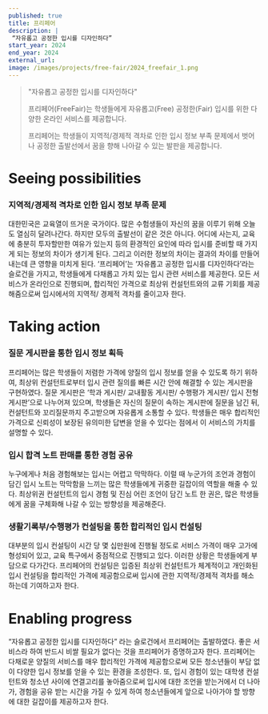```yaml
---
published: true
title: 프리페어
description: |
 “자유롭고 공정한 입시를 디자인하다”
start_year: 2024
end_year: 2024
external_url:
image: /images/projects/free-fair/2024_freefair_1.png
---
```


>"자유롭고 공정한 입시를 디자인하다" 
>
>프리페어(FreeFair)는 학생들에게 자유롭고(Free) 공정한(Fair) 입시를 위한 다양한 온라인 서비스를 제공합니다. 
>
>프리페어는 학생들이 지역적/경제적 격차로 인한 입시 정보 부족 문제에서 벗어나 공정한 출발선에서 꿈을 향해 나아갈 수 있는 발판을 제공합니다. 


# Seeing possibilities

### 지역적/경제적 격차로 인한 입시 정보 부족 문제 

대한민국은 교육열이 뜨거운 국가이다. 많은 수험생들이 자신의 꿈을 이루기 위해 오늘도 열심히 달려나간다. 하지만 모두의 출발선이 같은 것은 아니다. 어디에 사는지, 교육에 충분히 투자할만한 여유가 있는지 등의 환경적인 요인에 따라 입시를 준비할 때 가지게 되는 정보의 차이가 생기게 된다. 그리고 이러한 정보의 차이는 결과의 차이를 만들어내는데 큰 영향을 미치게 된다. ‘프리페어’는 ‘자유롭고 공정한 입시를 디자인하다’라는 슬로건을 가지고, 학생들에게 다채롭고 가치 있는 입시 관련 서비스를 제공한다. 모든 서비스가 온라인으로 진행되며, 합리적인 가격으로 최상위 컨설턴트와의 교류 기회를 제공해줌으로써 입시에서의 지역적/ 경제적 격차를 줄이고자 한다. 

# Taking action

### 질문 게시판을 통한 입시 정보 획득

프리페어는 많은 학생들이 저렴한 가격에 양질의 입시 정보를 얻을 수 있도록 하기 위하여, 최상위 컨설턴트로부터 입시 관련 질의를 빠른 시간 안에 해결할 수 있는 게시판을 구현하였다. 질문 게시판은 ‘학과 게시판/ 교내활동 게시판/ 수행평가 게시판/ 입시 전형 게시판’으로 나누어져 있으며, 학생들은 자신의 질문이 속하는 게시판에 질문을 남긴 뒤, 컨설턴트와 꼬리질문까지 주고받으며 자유롭게 소통할 수 있다. 학생들은 매우 합리적인 가격으로 신뢰성이 보장된 유의미한 답변을 얻을 수 있다는 점에서 이 서비스의 가치를 설명할 수 있다. 

### 입시 합격 노트 판매를 통한 경험 공유

누구에게나 처음 경험해보는 입시는 어렵고 막막하다. 이럴 때 누군가의 조언과 경험이 담긴 입시 노트는 막막함을 느끼는 많은 학생들에게 귀중한 길잡이의 역할을 해줄 수 있다. 최상위권 컨설턴트의 입시 경험 및 진심 어린 조언이 담긴 노트 한 권은, 많은 학생들에게 꿈을 구체화해 나갈 수 있는 방향성을 제공해준다. 

### 생활기록부/수행평가 컨설팅을 통한 합리적인 입시 컨설팅

대부분의 입시 컨설팅이 시간 당 몇 십만원에 진행될 정도로 서비스 가격이 매우 고가에 형성되어 있고, 교육 특구에서 중점적으로 진행되고 있다. 이러한 상황은 학생들에게 부담으로 다가간다. 프리페어의 컨설팅은 입증된 최상위 컨설턴트가 체계적이고 개인화된 입시 컨설팅을 합리적인 가격에 제공함으로써 입시에 관한 지역적/경제적 격차를 해소하는데 기여하고자 한다.

# Enabling progress

“자유롭고 공정한 입시를 디자인하다” 라는 슬로건에서 프리페어는 출발하였다. 좋은 서비스라 하여 반드시 비쌀 필요가 없다는 것을 프리페어가 증명하고자 한다. 프리페어는 다채로운 양질의 서비스를 매우 합리적인 가격에 제공함으로써 모든 청소년들이 부담 없이 다양한 입시 정보를 얻을 수 있는 환경을 조성한다. 또, 입시 경험이 있는 대학생 컨설턴트와 청소년 사이에 연결고리를 놓아줌으로써 입시에 대한 조언을 받는거에서 더 나아가, 경험을 공유 받는 시간을 가질 수 있게 하여 청소년들에게 앞으로 나아가야 할 방향에 대한 길잡이를 제공하고자 한다.
